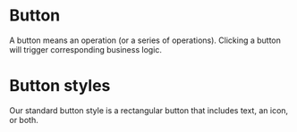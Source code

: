 # Button
A button means an operation (or a series of operations). Clicking a button will trigger corresponding business logic.

# Button styles
Our standard button style is a rectangular button that includes text, an icon, or both.